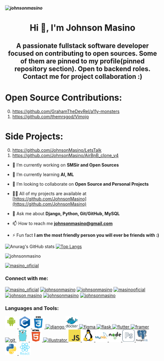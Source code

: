 <h5 align="left"> <img src="https://i.pinimg.com/originals/21/11/61/21116158daaeb1459b4ec0758505e1ad.gif" alt="johnsonmasino" /> </h5>

<h1 align="center">Hi 👋, I'm Johnson Masino</h1>
<h2 align="center">A passionate fullstack software developer focused on contributing to open sources. Some of them are pinned to my profile(pinned repository section). Open to backend roles. Contact me for project collaboration :)</h3>

# Open Source Contributions:
0. https://github.com/GrahamTheDevRel/a11y-monsters
1. https://github.com/themrsgod/Vimojo

# Side Projects:
0. https://github.com/JohnsonMasino/LetsTalk
1. https://github.com/JohnsonMasino/AirBnB_clone_v4

- 🔭 I’m currently working on **SMSir and Open Sources**

- 🌱 I’m currently learning **AI, ML**

- 👯 I’m looking to collaborate on **Open Source and Personal Projects**

- 👨‍💻 All of my projects are available at [https://github.com/JohnsonMasino](https://github.com/JohnsonMasino)

- 💬 Ask me about **Django, Python, Git/GitHub, MySQL**

- 📫 How to reach me **johnsonmasino@gmail.com**

- ⚡ Fun fact **I am the most friendly person you will ever be friends with :)**


![Anurag's GitHub stats](https://github-readme-stats.vercel.app/api?username=JohnsonMasino&show_icons=true&theme=tokyonight)    [![Top Langs](https://github-readme-stats.vercel.app/api/top-langs/?username=JohnsonMasino&layout=pie)](https://github.com/JohnsonMasino/github-readme-stats)


<!--p align="left"> <a href="https://github.com/ryo-ma/github-profile-trophy"><img src="https://github-profile-trophy.vercel.app/?username=johnsonmasino" alt="johnsonmasino" /></a> </p-->

<p align="left"> <img src="https://komarev.com/ghpvc/?username=johnsonmasino&label=Profile%20views&color=0e75b6&style=flat" alt="johnsonmasino" /> </p>

<p align="left"> <a href="https://twitter.com/masino_oficial" target="blank"><img src="https://img.shields.io/twitter/follow/masino_oficial?logo=twitter&style=for-the-badge" alt="masino_oficial" /></a> </p>

<h3 align="left">Connect with me:</h3>
<p align="left">
<a href="https://twitter.com/masino_oficial" target="blank" title="Johnson's Twitter"><img align="center" src="https://raw.githubusercontent.com/rahuldkjain/github-profile-readme-generator/master/src/images/icons/Social/twitter.svg" alt="masino_oficial" height="30" width="40" /></a>
<a href="https://linkedin.com/in/masino100" target="blank" title="Johnson's LinkedIn"><img align="center" src="https://raw.githubusercontent.com/rahuldkjain/github-profile-readme-generator/master/src/images/icons/Social/linked-in-alt.svg" alt="johnsonmasino" height="30" width="40" /></a>
<a href="https://stackoverflow.com/users/22952483/johnson-masino" target="blank" title="Johnson's stackoverflow"><img align="center" src="https://raw.githubusercontent.com/rahuldkjain/github-profile-readme-generator/master/src/images/icons/Social/stack-overflow.svg" alt="johnsonmasino" height="30" width="40" /></a>
<a href="https://instagram.com/masinooficial" target="blank" title="Johnson's Instagram"><img align="center" src="https://raw.githubusercontent.com/rahuldkjain/github-profile-readme-generator/master/src/images/icons/Social/instagram.svg" alt="masinooficial" height="30" width="40" /></a>
<a href="https://www.youtube.com/channel/UCoaLjAz28KBaqjN5jz1h9JQ" target="blank" title="Johnson's YouTube"><img align="center" src="https://raw.githubusercontent.com/rahuldkjain/github-profile-readme-generator/master/src/images/icons/Social/youtube.svg" alt="johnson masino" height="30" width="40" /></a>
<a href="https://www.leetcode.com/Masino" target="blank" title="Johnson's Leetcode"><img align="center" src="https://raw.githubusercontent.com/rahuldkjain/github-profile-readme-generator/master/src/images/icons/Social/leet-code.svg" alt="johnsonmasino" height="30" width="40" /></a>
<a href="https://www.hackerrank.com/profile/johnsonmasino" target="blank" title="Johnson's Hackerrank"><img align="center" src="https://raw.githubusercontent.com/rahuldkjain/github-profile-readme-generator/master/src/images/icons/Social/hackerearth.svg" alt="johnsonmasino" height="30" width="40" /></a>
</p>

<h3 align="left">Languages and Tools:</h3>
<p align="left"> <a href="https://developer.android.com" target="_blank" rel="noreferrer"> <img src="https://raw.githubusercontent.com/devicons/devicon/master/icons/android/android-original-wordmark.svg" alt="android" width="40" height="40"/> </a> <a href="https://www.cprogramming.com/" target="_blank" rel="noreferrer"> <img src="https://raw.githubusercontent.com/devicons/devicon/master/icons/c/c-original.svg" alt="c" width="40" height="40"/> </a> <a href="https://www.w3schools.com/css/" target="_blank" rel="noreferrer"> <img src="https://raw.githubusercontent.com/devicons/devicon/master/icons/css3/css3-original-wordmark.svg" alt="css3" width="40" height="40"/> </a> <a href="https://www.djangoproject.com/" target="_blank" rel="noreferrer"> <img src="https://cdn.worldvectorlogo.com/logos/django.svg" alt="django" width="40" height="40"/> </a> <a href="https://www.docker.com/" target="_blank" rel="noreferrer"> <img src="https://raw.githubusercontent.com/devicons/devicon/master/icons/docker/docker-original-wordmark.svg" alt="docker" width="40" height="40"/> </a> <a href="https://www.figma.com/" target="_blank" rel="noreferrer"> <img src="https://www.vectorlogo.zone/logos/figma/figma-icon.svg" alt="figma" width="40" height="40"/> </a> <a href="https://flask.palletsprojects.com/" target="_blank" rel="noreferrer"> <img src="https://www.vectorlogo.zone/logos/pocoo_flask/pocoo_flask-icon.svg" alt="flask" width="40" height="40"/> </a> <a href="https://flutter.dev" target="_blank" rel="noreferrer"> <img src="https://www.vectorlogo.zone/logos/flutterio/flutterio-icon.svg" alt="flutter" width="40" height="40"/> </a> <a href="https://www.framer.com/" target="_blank" rel="noreferrer"> <img src="https://www.vectorlogo.zone/logos/framer/framer-icon.svg" alt="framer" width="40" height="40"/> </a> <a href="https://git-scm.com/" target="_blank" rel="noreferrer"> <img src="https://www.vectorlogo.zone/logos/git-scm/git-scm-icon.svg" alt="git" width="40" height="40"/> </a> <a href="https://golang.org" target="_blank" rel="noreferrer"> <img src="https://raw.githubusercontent.com/devicons/devicon/master/icons/go/go-original.svg" alt="go" width="40" height="40"/> </a> <a href="https://www.w3.org/html/" target="_blank" rel="noreferrer"> <img src="https://raw.githubusercontent.com/devicons/devicon/master/icons/html5/html5-original-wordmark.svg" alt="html5" width="40" height="40"/> </a> <a href="https://www.adobe.com/in/products/illustrator.html" target="_blank" rel="noreferrer"> <img src="https://www.vectorlogo.zone/logos/adobe_illustrator/adobe_illustrator-icon.svg" alt="illustrator" width="40" height="40"/> </a> <a href="https://developer.mozilla.org/en-US/docs/Web/JavaScript" target="_blank" rel="noreferrer"> <img src="https://raw.githubusercontent.com/devicons/devicon/master/icons/javascript/javascript-original.svg" alt="javascript" width="40" height="40"/> </a> <a href="https://www.linux.org/" target="_blank" rel="noreferrer"> <img src="https://raw.githubusercontent.com/devicons/devicon/master/icons/linux/linux-original.svg" alt="linux" width="40" height="40"/> </a> <a href="https://www.mysql.com/" target="_blank" rel="noreferrer"> <img src="https://raw.githubusercontent.com/devicons/devicon/master/icons/mysql/mysql-original-wordmark.svg" alt="mysql" width="40" height="40"/> </a> <a href="https://nodejs.org" target="_blank" rel="noreferrer"> <img src="https://raw.githubusercontent.com/devicons/devicon/master/icons/nodejs/nodejs-original-wordmark.svg" alt="nodejs" width="40" height="40"/> </a> <a href="https://www.photoshop.com/en" target="_blank" rel="noreferrer"> <img src="https://raw.githubusercontent.com/devicons/devicon/master/icons/photoshop/photoshop-line.svg" alt="photoshop" width="40" height="40"/> </a> <a href="https://www.postgresql.org" target="_blank" rel="noreferrer"> <img src="https://raw.githubusercontent.com/devicons/devicon/master/icons/postgresql/postgresql-original-wordmark.svg" alt="postgresql" width="40" height="40"/> </a> <a href="https://www.python.org" target="_blank" rel="noreferrer"> <img src="https://raw.githubusercontent.com/devicons/devicon/master/icons/python/python-original.svg" alt="python" width="40" height="40"/> </a> <a href="https://reactjs.org/" target="_blank" rel="noreferrer"> <img src="https://raw.githubusercontent.com/devicons/devicon/master/icons/react/react-original-wordmark.svg" alt="react" width="40" height="40"/> </a> </p>
